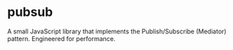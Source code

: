pubsub
======

A small JavaScript library that implements the Publish/Subscribe (Mediator) pattern. Engineered for performance.
